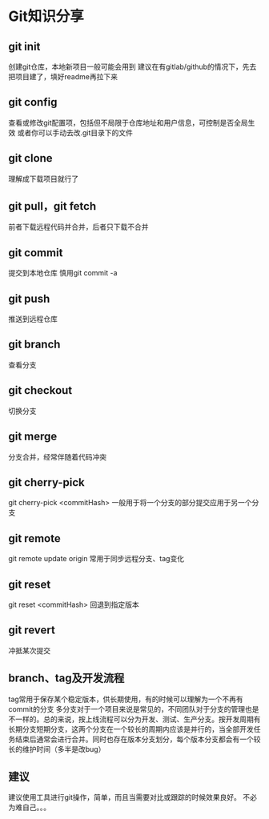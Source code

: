 # Git知识分享

## git init

创建git仓库，本地新项目一般可能会用到
建议在有gitlab/github的情况下，先去把项目建了，填好readme再拉下来

## git config

查看或修改git配置项，包括但不局限于仓库地址和用户信息，可控制是否全局生效
或者你可以手动去改.git目录下的文件

## git clone

理解成下载项目就行了

## git pull，git fetch

前者下载远程代码并合并，后者只下载不合并

## git commit

提交到本地仓库
慎用git commit -a

## git push

推送到远程仓库

## git branch

查看分支

## git checkout

切换分支

## git merge

分支合并，经常伴随着代码冲突

## git cherry-pick

git cherry-pick \<commitHash>
一般用于将一个分支的部分提交应用于另一个分支

## git remote

git remote update origin 常用于同步远程分支、tag变化

## git reset

git reset \<commitHash>
回退到指定版本

## git revert

冲抵某次提交

## branch、tag及开发流程

tag常用于保存某个稳定版本，供长期使用，有的时候可以理解为一个不再有commit的分支
多分支对于一个项目来说是常见的，不同团队对于分支的管理也是不一样的。总的来说，按上线流程可以分为开发、测试、生产分支。按开发周期有长期分支短期分支，这两个分支在一个较长的周期内应该是并行的，当全部开发任务结束后通常会进行合并。同时也存在版本分支划分，每个版本分支都会有一个较长的维护时间（多半是改bug）

## 建议

建议使用工具进行git操作，简单，而且当需要对比或跟踪的时候效果良好。
不必为难自己。。。

